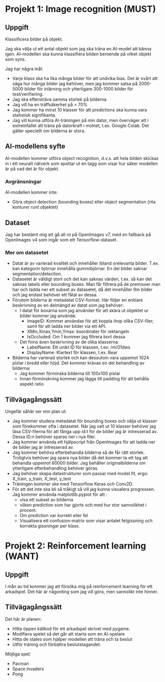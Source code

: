 # Projekt 1: Image recognition (MUST)

## Uppgift
<p>Klassificera bilder på objekt.</p>
Jag ska välja ut ett antal objekt som jag ska träna en AI-model att känna igen. AI-modellen ska kunna klassifiera bilden beroende på vilket objekt som syns.

Jag har några mål:
* Varje klass ska ha lika många bilder för att undvika bias. Det är svårt att säga hur många bilder jag behöver, men jag kommer satsa på 2000-5000 bilder för inlärning och ytterligare 300-1000 bilder för test/verifiering.
* Jag ska eftersträva samma storlek på bilderna
* Jag vill ha en träffsäkerhet på > 70%
* Jag kommer ha minst 10 klasser för att predictions ska kunna vara statistisk signifikanta. 
* Jag vill kunna utföra AI-träningen på min dator, men överväger att i extremfallet att träna på datorkraft i molnet, t.ex. Google Colab. Det gäller speciellt om bilderna är stora. 

## AI-modellens syfte
AI-modellen kommer utföra object recognition, d.v.s. att hela bilden skickas in i ett neuralt nätverk som spottar ut en tagg som visar hur säker modellen är på vad det är för objekt.
### Avgränsningar
AI-modellen kommer inte:
- Göra object detection (bounding boxes) eller object segmentation (rita konturer runt objektet)

## Dataset
Jag har bestämt mig att gå all-in på OpenImages v7, med en fallback på OpenImages v4 som ingår som ett Tensorflow-dataset. 

### Mer om datasetet
* Datat är av varierad kvalitét och innehåller ibland orelevanta bilder. T.ex. kan kategorin björnar innehålla gummibjörnar. En del bilder saknar segmentation/detection. 
* Datasetet är väldigt stort och det kan saknas värden, t.ex. så kan det saknas labels eller bounding boxes. Man får filtrera på de premisser man har och ladda ner ett subset av datasetet, då det innehåller 9m bilder och jag endast behöver ett fåtal av dessa.
* Förutom bilderna är metadatat CSV-format. Här följer en enklare beskrivning av en delmängd av datat som jag behöver:
  * I datat för boxarna som jag använder för att skära ut objektet ur bilder kommer jag använda:
    - ImageID: Kommer användas för att koppla ihop olika CSV-filer, samt för att ladda ner bilder via ett API.
    - XMin,Xmax,Ymin,Ymax: koordinater för rektangeln
    - IsOccluded: Om 1 kommer jag filtrera bort dessa
  * Det finns även beskrivning av de olika klasserna:
    - LabelName: Ett unikt ID för klassen, t.ex: /m/01dws
    - DisplayName: Klartext för klassen, t.ex. Bear
* Bilderna har varierad storlek och kan dessutom vara uppemot 1024 pixlar i bredd eller höjd. Det kommer krävas en del behandling av bilderna:
  * Jag kommer förminska bilderna till 100x100 pixlar
  * Innan förminskning kommer jag lägga till padding för att behålla aspekt ratio

## Tillvägagångssätt

Ungefär såhär ser min plan ut:
* Jag kommer studera metadatat för bounding boxes och välja ut klasser som förekommer ofta i datasetet. När jag valt ut 10 klasser behöver jag läsa CSV-filerna för att fånga upp id:t för de bilder jag är intresserad av. Dessa ID:n behöver sparas ner i nya filer.
* Jag kommer använda ett hjälpscript från OpenImages för att ladda ner de bilder jag är intresserad av.
* Jag kommer behöva efterbehandla bilderna så de får rätt storlek. Troligtvis behöver jag spara nya bilder då det kommer ta ett tag att behandla uppemot 60000 bilder. Jag behåller originalbilderna om ytterligare efterbehandling behöver göras. 
* Jag behöver skapa datastrukturer som passar med model.fit, ergo: X_train, y_train, X_test, y_test
* Träningen kommer ske med Tensorflow Keras och Conv2D.
* För att det inte ska bli så tråkigt så vill jag kunna visualera progressen. Jag kommer använda matplotlib.pyplot för att :
  * visa ett subset av bilderna
  * vilken prediction som har gjorts och med hur stor sannolikhet i procent.
  * Om prediction var korrekt eller fel
  * Visualisera ett confusion-matrix som visar antalet felgissning och korrekta gissningar per klass.

# Projekt 2: Reinforcement learning (WANT)

## Uppgift
I mån av tid kommer jag att försöka mig på reinforcement learning för ett arkadspel. Det här är någonting som jag vill göra, men sannolikt inte hinner.

## Tillvägagångssätt

Det här är planen:
* Hitta öppen källkod för ett arkadspel skrivet med pygame.
* Modifiera spelet så det går att starta som en AI-spelare
* Hitta de states som hjälper modellen att träna och ta beslut
* Utför träning och förbättra beslutstagandet.

Möjliga spel:
* Pacman
* Space invaders
* Pong